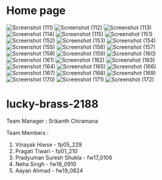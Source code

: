<h1>Home page</h1>

![Screenshot (111)](https://user-images.githubusercontent.com/97114184/208631467-a000480d-9db5-43a9-ab46-3dcda6f4d624.png)
![Screenshot (112)](https://user-images.githubusercontent.com/97114184/208631481-8740e4b4-4026-4803-9aae-3c93ff86608a.png)
![Screenshot (113)](https://user-images.githubusercontent.com/97114184/208631487-ae1ef899-0599-4bfc-9ac6-60ef5e668ac2.png)
![Screenshot (114)](https://user-images.githubusercontent.com/97114184/208631488-7fbef335-687e-4ce6-9b80-aaff95c9cf21.png)
![Screenshot (115)](https://user-images.githubusercontent.com/97114184/208631499-52c151bd-b53a-4190-a994-4e1c5f67913d.png)
![Screenshot (151)](https://user-images.githubusercontent.com/97114184/208631509-23f573a5-9359-49ff-bb25-2e30d31db47a.png)
![Screenshot (152)](https://user-images.githubusercontent.com/97114184/208631511-1d1eddda-61f4-491c-a9aa-cd019253fa59.png)
![Screenshot (153)](https://user-images.githubusercontent.com/97114184/208631520-03b4515f-d8d2-43f1-be1d-77ae4cc889da.png)
![Screenshot (154)](https://user-images.githubusercontent.com/97114184/208631524-9a264cb0-dbe2-45f3-b834-5edb9f1c410b.png)
![Screenshot (155)](https://user-images.githubusercontent.com/97114184/208631540-bce1e373-2535-4031-8f07-fbb432c55ea4.png)
![Screenshot (156)](https://user-images.githubusercontent.com/97114184/208631557-8d394dbc-ed1b-4033-8ad9-1918ae14deda.png)
![Screenshot (157)](https://user-images.githubusercontent.com/97114184/208631561-907b7844-2f28-48da-abe1-d01362e53958.png)
![Screenshot (158)](https://user-images.githubusercontent.com/97114184/208631562-78cbce84-e4d0-42ae-aabc-972d198ae9bd.png)
![Screenshot (159)](https://user-images.githubusercontent.com/97114184/208631568-79793916-033b-454a-9417-86c7ebc5739e.png)
![Screenshot (160)](https://user-images.githubusercontent.com/97114184/208631570-982f036c-fed3-4efa-bb25-2dd25a03e3d6.png)
![Screenshot (161)](https://user-images.githubusercontent.com/97114184/208631573-28b8c5fe-40cf-47e8-96be-5174f7debdda.png)
![Screenshot (162)](https://user-images.githubusercontent.com/97114184/208631575-fdaa56ce-7af2-4325-a434-fde0238bb302.png)
![Screenshot (163)](https://user-images.githubusercontent.com/97114184/208631580-92d6c5e3-7ea3-4e46-9025-0b9049c06d4f.png)
![Screenshot (164)](https://user-images.githubusercontent.com/97114184/208631582-e0346273-d42e-4980-8ddb-166b04e63a6a.png)
![Screenshot (165)](https://user-images.githubusercontent.com/97114184/208631586-4441e46a-8b73-4823-b171-35f125dafbfa.png)
![Screenshot (166)](https://user-images.githubusercontent.com/97114184/208631592-1d83b01e-0705-4fc8-8ac6-73242c697004.png)
![Screenshot (167)](https://user-images.githubusercontent.com/97114184/208631597-928433fe-51c8-4f4f-9946-617499d8f680.png)
![Screenshot (168)](https://user-images.githubusercontent.com/97114184/208631602-f2fce1cd-3120-4572-8f7a-b7faf70fa4a2.png)
![Screenshot (169)](https://user-images.githubusercontent.com/97114184/208631606-8a7cadab-df1c-44e5-a55b-9a7d9d4a5271.png)
![Screenshot (170)](https://user-images.githubusercontent.com/97114184/208631613-175ed39f-750e-43a5-b3ae-90c3ac366f2a.png)
![Screenshot (171)](https://user-images.githubusercontent.com/97114184/208631619-281852f5-40da-4fe6-afe7-fa3b6a6e7f0b.png)
![Screenshot (172)](https://user-images.githubusercontent.com/97114184/208631625-24230813-8829-43ed-b2b6-d55c87818c9f.png)


# lucky-brass-2188


Team Manager : Srikanth Chiramana

 Team Members :
1. Vinayak Hiwse - fp05_229
2. Pragati Tiwari - fp01_210
3. Pradyuman Suresh Shukla - fw17_0106
4. Neha Singh - fw18_0910
5. Aayan Ahmad - fw19_0824
